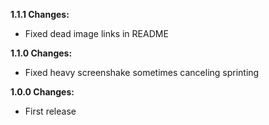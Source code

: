 **1.1.1 Changes:**

* Fixed dead image links in README

**1.1.0 Changes:**

* Fixed heavy screenshake sometimes canceling sprinting

**1.0.0 Changes:**

* First release